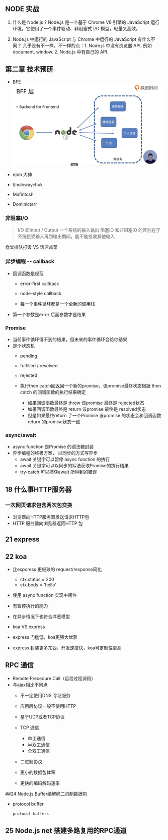 ## NODE 实战
1. 什么是 Node.js ?
Node.js 是一个基于 Chrome V8 引擎的 JavaScript 运行环境，它使用了一个事件驱动、非阻塞式 I/O 模型，轻量又高效。

2. Node.js 中运行的 JavaScript 与 Chrome 中运行的 JavaScript 有什么不同？
几乎没有不一样。不一样的点：1. Node.js 中没有浏览器 API, 例如 document, window. 2. Node.js 中有自己的 API.

## 第二章 技术预研
- BFE
  ![BFE](./image/BFE-backend-for-frontend.png)

- npm 大神
 - tjholowaychuk
 - Mafintosh
 - Dominictarr  


 ### 非阻塞I/O
 > I/O 即Input / Output 一个系统的输入输出
 > 阻塞IO 和非阻塞IO 的区别在于系统接受输入再到输出期间，能不能接收其他输入

 食堂排队打饭 VS 饭店点菜


 ### 异步编程 -- callback
 - 回调函数是规范
   - error-first callback
   - node-style callback

   - 每一个事件循环都是一个全新的调用栈

- 第一个参数是error 后面参数才是结果   

### Promise 
- 当前事件循环得不到的结果，但未来的事件循环会给你结果
- 是个状态机
  - pending
  - fulfilled / resolved
  - rejected

  - 执行then catch回返回一个新的promise，该promise最终状态根据 then catch 的回调函数的执行结果确定
    - 如果回调函数最终是 throw 该promise 最终是 rejected状态
    - 如果回调函数最终是 return 该promise 最终是 resolved状态
    - 但是如果最终return 了一个Promise 该promise 的状态会和回调函数return 的promise状态一致


 ### async/await
  - async function 是Promise 的语法糖封装   
  - 异步编程的终极方案， 以同步的方式写异步
    - await  关键字可以暂停 async function 的执行
    - await 关键字可以以同步的写法获取Promise的执行结果
    - try-catch 可以捕获await 所得到的错误

## 18 什么事HTTP服务器
 ### 一次网页请求包含两次包交换
   - 浏览器向HTTP服务器发送请求HTTP包
   - HTTP 服务器向浏览器返回HTTP 包


## 21 express   

## 22 koa
- 比exporess 更极致的 request/response简化
   - ctx.status = 200
   - ctx.body = 'hello'

- 使用 async function 实现中间件
 - 有暂停执行的能力
 - 在异步情况下也符合洋葱模型


 - koa VS express 
  - express 门槛低，koa更强大优雅
  - express 封装更多东西，开发速度快，koa可定制性更高

  ## RPC 通信
   - Remote Precedure Call（远程过程调用）
   - 与ajax相比不同点
     - 不一定使用DNS 寻址服务
     - 应用层协议一般不使用HTTP
     - 基于UDP或者TCP协议

     - TCP 通信
       - 单工通信
       - 半双工通信    
       - 全双工通信

     - 二进制协议
      - 更小的数据包体积
      - 更快的编码解码速率  



##24 Node.js Buffer编解码二机制数据包      


- protocol buffer 

  ```js
  protocol-buffers
  ```

 ##  25 Node.js net 搭建多路复用的RPC通道


